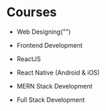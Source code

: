 # Courses

- Web Designing("")

- Frontend Development

- ReactJS

- React Native (Android & iOS)

- MERN Stack Development

- Full Stack Development
